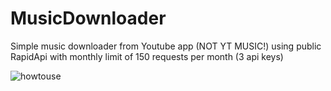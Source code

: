 # MusicDownloader
Simple music downloader from Youtube app (NOT YT MUSIC!) using public RapidApi with monthly limit of 150 requests per month (3 api keys)

![howtouse](https://github.com/ic3y-csg0/MusicDownloader/assets/74930410/cbe0b4de-c6c6-471a-96ec-2c2e96815ec9)




